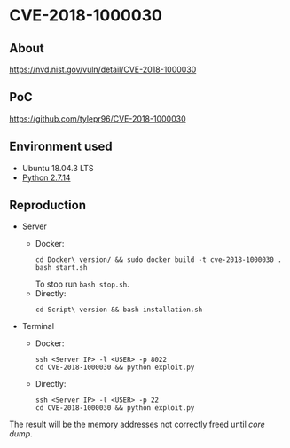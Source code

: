 # CVE-2018-1000030

## About
<https://nvd.nist.gov/vuln/detail/CVE-2018-1000030>


## PoC
<https://github.com/tylepr96/CVE-2018-1000030>


## Environment used

* Ubuntu 18.04.3 LTS
* [Python 2.7.14](https://www.python.org/ftp/python/2.7.14/Python-2.7.14.tgz)


## Reproduction

* Server
    - Docker:
        ```
        cd Docker\ version/ && sudo docker build -t cve-2018-1000030 .
        bash start.sh  
        ```
      To stop run `bash stop.sh`.
    - Directly:
        ```
        cd Script\ version && bash installation.sh
        ```

* Terminal
    - Docker:
        ```
        ssh <Server IP> -l <USER> -p 8022
        cd CVE-2018-1000030 && python exploit.py
        ```
    - Directly:
        ```
        ssh <Server IP> -l <USER> -p 22
        cd CVE-2018-1000030 && python exploit.py
        ```
      
The result will be the memory addresses not correctly freed until <i>core dump</i>.